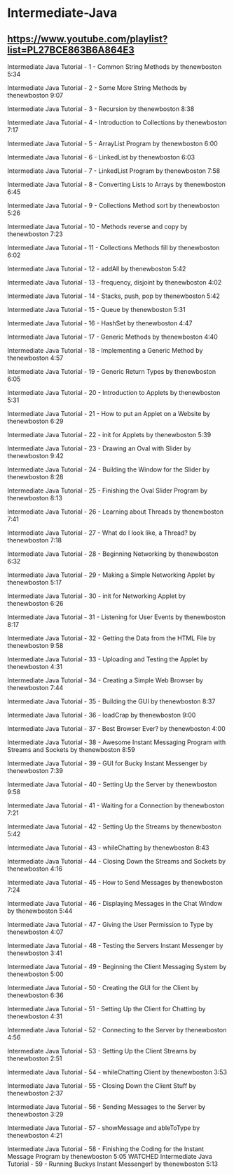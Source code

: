 # Intermediate-Java
## https://www.youtube.com/playlist?list=PL27BCE863B6A864E3

Intermediate Java Tutorial - 1 - Common String Methods
by thenewboston
5:34
   
Intermediate Java Tutorial - 2 - Some More String Methods
by thenewboston
9:07
   
Intermediate Java Tutorial - 3 - Recursion
by thenewboston
8:38
   
Intermediate Java Tutorial - 4 - Introduction to Collections
by thenewboston
7:17
   
Intermediate Java Tutorial - 5 - ArrayList Program
by thenewboston
6:00
   
Intermediate Java Tutorial - 6 - LinkedList
by thenewboston
6:03
   
Intermediate Java Tutorial - 7 - LinkedList Program
by thenewboston
7:58
   
Intermediate Java Tutorial - 8 - Converting Lists to Arrays
by thenewboston
6:45
   
Intermediate Java Tutorial - 9 - Collections Method sort
by thenewboston
5:26
   
Intermediate Java Tutorial - 10 - Methods reverse and copy
by thenewboston
7:23
   
Intermediate Java Tutorial - 11 - Collections Methods fill
by thenewboston
6:02
   
Intermediate Java Tutorial - 12 - addAll
by thenewboston
5:42
   
Intermediate Java Tutorial - 13 - frequency, disjoint
by thenewboston
4:02
   
Intermediate Java Tutorial - 14 - Stacks, push, pop
by thenewboston
5:42
   
Intermediate Java Tutorial - 15 - Queue
by thenewboston
5:31
   
Intermediate Java Tutorial - 16 - HashSet
by thenewboston
4:47
   
Intermediate Java Tutorial - 17 - Generic Methods
by thenewboston
4:40
   
Intermediate Java Tutorial - 18 - Implementing a Generic Method
by thenewboston
4:57
   
Intermediate Java Tutorial - 19 - Generic Return Types
by thenewboston
6:05
   
Intermediate Java Tutorial - 20 - Introduction to Applets
by thenewboston
5:31
   
Intermediate Java Tutorial - 21 - How to put an Applet on a Website
by thenewboston
6:29
   
Intermediate Java Tutorial - 22 - init for Applets
by thenewboston
5:39
   
Intermediate Java Tutorial - 23 - Drawing an Oval with Slider
by thenewboston
9:42
   
Intermediate Java Tutorial - 24 - Building the Window for the Slider
by thenewboston
8:28
   
Intermediate Java Tutorial - 25 - Finishing the Oval Slider Program
by thenewboston
8:13
   
Intermediate Java Tutorial - 26 - Learning about Threads
by thenewboston
7:41
   
Intermediate Java Tutorial - 27 - What do I look like, a Thread?
by thenewboston
7:18
   
Intermediate Java Tutorial - 28 - Beginning Networking
by thenewboston
6:32
   
Intermediate Java Tutorial - 29 - Making a Simple Networking Applet
by thenewboston
5:17
   
Intermediate Java Tutorial - 30 - init for Networking Applet
by thenewboston
6:26
   
Intermediate Java Tutorial - 31 - Listening for User Events
by thenewboston
8:17
   
Intermediate Java Tutorial - 32 - Getting the Data from the HTML File
by thenewboston
9:58
   
Intermediate Java Tutorial - 33 - Uploading and Testing the Applet
by thenewboston
4:31
   
Intermediate Java Tutorial - 34 - Creating a Simple Web Browser
by thenewboston
7:44
   
Intermediate Java Tutorial - 35 - Building the GUI
by thenewboston
8:37
   
Intermediate Java Tutorial - 36 - loadCrap
by thenewboston
9:00
   
Intermediate Java Tutorial - 37 - Best Browser Ever?
by thenewboston
4:00
   
Intermediate Java Tutorial - 38 - Awesome Instant Messaging Program with Streams and Sockets
by thenewboston
8:59
   
Intermediate Java Tutorial - 39 - GUI for Bucky Instant Messenger
by thenewboston
7:39
   
Intermediate Java Tutorial - 40 - Setting Up the Server
by thenewboston
9:58
   
Intermediate Java Tutorial - 41 - Waiting for a Connection
by thenewboston
7:21
   
Intermediate Java Tutorial - 42 - Setting Up the Streams
by thenewboston
5:42
   
Intermediate Java Tutorial - 43 - whileChatting
by thenewboston
8:43
   
Intermediate Java Tutorial - 44 - Closing Down the Streams and Sockets
by thenewboston
4:16
   
Intermediate Java Tutorial - 45 - How to Send Messages
by thenewboston
7:24
   
Intermediate Java Tutorial - 46 - Displaying Messages in the Chat Window
by thenewboston
5:44
   
Intermediate Java Tutorial - 47 - Giving the User Permission to Type
by thenewboston
4:07
   
Intermediate Java Tutorial - 48 - Testing the Servers Instant Messenger
by thenewboston
3:41
   
Intermediate Java Tutorial - 49 - Beginning the Client Messaging System
by thenewboston
5:00
   
Intermediate Java Tutorial - 50 - Creating the GUI for the Client
by thenewboston
6:36
   
Intermediate Java Tutorial - 51 - Setting Up the Client for Chatting
by thenewboston
4:31
   
Intermediate Java Tutorial - 52 - Connecting to the Server
by thenewboston
4:56
   
Intermediate Java Tutorial - 53 - Setting Up the Client Streams
by thenewboston
2:51
   
Intermediate Java Tutorial - 54 - whileChatting Client
by thenewboston
3:53
   
Intermediate Java Tutorial - 55 - Closing Down the Client Stuff
by thenewboston
2:37
   
Intermediate Java Tutorial - 56 - Sending Messages to the Server
by thenewboston
3:29
   
Intermediate Java Tutorial - 57 - showMessage and ableToType
by thenewboston
4:21
   
Intermediate Java Tutorial - 58 - Finishing the Coding for the Instant Message Program
by thenewboston
5:05
  WATCHED 
Intermediate Java Tutorial - 59 - Running Buckys Instant Messenger!
by thenewboston
5:13
